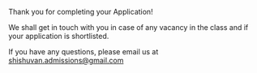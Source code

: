 Thank you for completing your Application!

We shall get in touch with you in case of any vacancy in the class and if your application is shortlisted.

If you have any questions, please email us at shishuvan.admissions@gmail.com